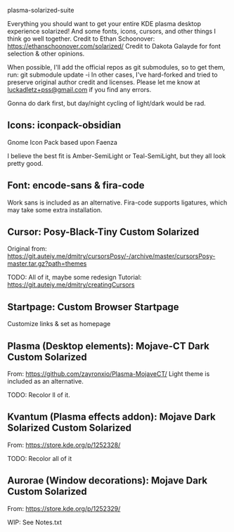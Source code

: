 plasma-solarized-suite

Everything you should want to get your entire KDE plasma desktop experience solarized!
And some fonts, icons, cursors, and other things I think go well together.
Credit to Ethan Schoonover: https://ethanschoonover.com/solarized/
Credit to Dakota Galayde for font selection & other opinions.

When possible, I'll add the official repos as git submodules, so to get them, run:
git submodule update -i
In other cases, I've hard-forked and tried to preserve original author credit and licenses. 
Please let me know at luckadletz+pss@gmail.com if you find any errors. 

Gonna do dark first, but day/night cycling of light/dark would be rad.

## Icons: iconpack-obsidian
Gnome Icon Pack based upon Faenza

I believe the best fit is Amber-SemiLight or Teal-SemiLight, but they all look pretty good.

## Font: encode-sans & fira-code
Work sans is included as an alternative.
Fira-code supports ligatures, which may take some extra installation.

## Cursor: Posy-Black-Tiny Custom Solarized
Original from: https://git.auteiy.me/dmitry/cursorsPosy/-/archive/master/cursorsPosy-master.tar.gz?path=themes

TODO: All of it, maybe some redesign
Tutorial: https://git.auteiy.me/dmitry/creatingCursors

## Startpage: Custom Browser Startpage
Customize links & set as homepage

## Plasma (Desktop elements): Mojave-CT Dark Custom Solarized
From: https://github.com/zayronxio/Plasma-MojaveCT/
Light theme is included as an alternative.

TODO: Recolor ll of it.

## Kvantum (Plasma effects addon): Mojave Dark Solarized Custom Solarized
From: https://store.kde.org/p/1252328/

TODO: Recolor all of it

## Aurorae (Window decorations): Mojave Dark Custom Solarized
From: https://store.kde.org/p/1252329/

WIP: See Notes.txt
